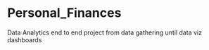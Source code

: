 # Personal_Finances
Data Analytics end to end project from data gathering until data viz dashboards
